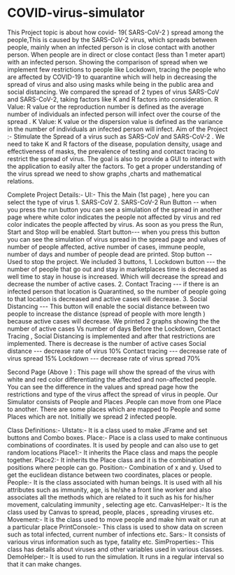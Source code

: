 # COVID-virus-simulator    
This Project topic is about how covid- 19( SARS-CoV-2 ) spread among the people,This is caused by the SARS-CoV-2 virus, which spreads between people, mainly when an infected person is in close contact with another person. When people are in direct or close contact (less than 1 meter apart) with an infected person.
Showing the comparison of spread when we implement few restrictions to people like Lockdown, tracing the people who are affected by COVID-19 to quarantine which will help in decreasing the spread of virus and also using masks while being in the public area and social distancing.
We compared the spread of 2 types of virus SARS-CoV and SARS-CoV-2, taking factors like K and R factors into consideration.
R Value: R value or the reproduction number is defined as the average number of individuals an infected person will infect over the course of the spread .
K Value: K value or the dispersion value is defined as the variance in the number of individuals an infected person will infect.
Aim of the Project :-
Stimulate the Spread of a virus such as SARS-CoV and SARS-CoV-2 . We need to take K and R factors of the disease, population density, usage and effectiveness of masks, the prevalence of testing and contact tracing to restrict the spread of virus. The goal is also to provide a GUI to interact with the application to easily alter the factors. To get a proper understanding of the virus spread we need to show graphs ,charts and mathematical relations.

Complete Project Details:- UI:-
 This the Main (1st page) , here you can select the type of virus 1. SARS-CoV 2. SARS-CoV-2
Run Button -- when you press the run button you can see a simulation of the spread in another page where white color indicates the people not affected by virus and red color indicates the people affected by virus.
As soon as you press the Run, Start and Stop will be enabled.
Start button--- when you press this button you can see the simulation of virus spread in the spread page and values of number of people affected, active number of cases, immune people, number of days and number of people dead are printed.
Stop button -- Used to stop the project.
We included 3 buttons, 1. Lockdown button --- the number of people that go out and stay in marketplaces time is decreased as well time to stay in house is increased.
Which will decrease the spread and decrease the number of active cases.
 2. Contact Tracing --- if there is an infected person that location is Quarantined, so the number of people going to that location is decreased and active cases will decrease.
3. Social Distancing --- This button will enable the social distance between two people to increase the distance (spread of people with more length ) because active cases will decrease.
We printed 2 graphs showing the the number of active cases Vs number of days
Before the Lockdown, Contact Tracing , Social Distancing is implemented and after that restrictions are implemented. There is decrease is the number of active cases
Social distance --- decrease rate of virus 10% Contact tracing --- decrease rate of virus spread 15% Lockdown --- decrease rate of virus spread 70%

  Second Page (Above ) :
This page will show the spread of the virus with white and red color differentiating the affected and non-affected people.
You can see the difference in the values and spread page how the restrictions and type of the virus affect the spread of virus in people.
Our Simulator consists of People and Places .People can move from one Place to another. There are some places which are mapped to People and some Places which are not. Initially we spread 2 infected people.
  
Class Definitions:-
UIstats:-
It is a class used to make JFrame and set buttons and Combo boxes.
Place:-
Place is a class used to make continuous combinations of coordinates. It is used by people and can also use to get random locations
Place1:-
It inherits the Place class and maps the people together.
Place2:-
It inherits the Place class and it is the combination of positions where people can go.
Position:-
Combination of x and y. Used to get the euclidean distance between two coordinates, places or people.
People:-
It is the class associated with human beings. It is used with all his attributes such as immunity, age, is he/she a front line worker and also associates all the methods which are related to it such as his for his/her movement, calculating immunity , selecting age etc.
CanvasHelper:-
It is the class used by Canvas to spread, people, places , spreading viruses etc.
Movement:-
It is the class used to move people and make him wait or run at a particular place
PrintConsole:-
This class is used to show data on screen such as total infected, current number of infections etc. Sars:-
It consists of various virus information such as type, fatality etc.
SimProperties:-
This class has details about viruses and other variables used in various classes.
DemoHelper:-
It is used to run the simulation. It runs in a regular interval so that it can make changes.
  
